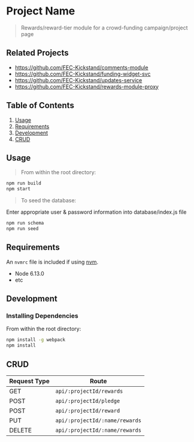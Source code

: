 # Project Name

> Rewards/reward-tier module for a crowd-funding campaign/project page

## Related Projects

  - https://github.com/FEC-Kickstand/comments-module
  - https://github.com/FEC-Kickstand/funding-widget-svc
  - https://github.com/FEC-Kickstand/updates-service
  - https://github.com/FEC-Kickstand/rewards-module-proxy

## Table of Contents

1. [Usage](#Usage)
2. [Requirements](#requirements)
3. [Development](#development)
4. [CRUD](#crud)

## Usage

> From within the root directory:
```sh
npm run build
npm start
```

> To seed the database:

Enter appropriate user & password information into database/index.js file
```sh
npm run schema
npm run seed
```

## Requirements

An `nvmrc` file is included if using [nvm](https://github.com/creationix/nvm).

- Node 6.13.0
- etc

## Development

### Installing Dependencies

From within the root directory:

```sh
npm install -g webpack
npm install
```
## CRUD

| Request Type   | Route                          |
|----------------|--------------------------------|
| GET            | `api/:projectId/rewards`       |
| POST           | `api/:projectId/pledge`        |
| POST           | `api/:projectId/reward`        |
| PUT            | `api/:projectId/:name/rewards` |
| DELETE         | `api/:projectId/:name/rewards` | 
